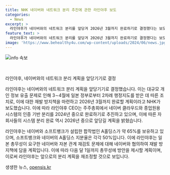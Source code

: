 ```yaml
---
title: NHK 네이버와 네트워크 분리 추진에 관한 라인야후 보도
categories:
  - News
excerpt: >
  라인야후가 네이버와의 네트워크 분리를 앞당겨 2026년 3월까지 완료하기로 결정했다는 보도가 나왔다. 이에 따라 라인야후는 대규모 개인 정보 유출 문제를 해결하기 위해 해당 사안에 대한 재발 방지책을 마련할 계획이며, 네이버와의 자본 관계 재검토 문제에 대한 협의도 예정되어 있다. 이에 대한 보고는 다음 달 1일까지 이뤄질 예정이다. 지난해 개인 정보 유출 사건 이후 라인야후는 일본 정부로부터 행정지도를 받은 바 있으며, 이에 따른 대응책 마련이 요구되고 있다.
feature_text: >
  라인야후가 네이버와의 네트워크 분리를 앞당겨 2026년 3월까지 완료하기로 결정했다는 보도가 나왔다. 이에 따라 라인야후는 대규모 개인 정보 유출 문제를 해결하기 위해 해당 사안에 대한 재발 방지책을 마련할 계획이며, 네이버와의 자본 관계 재검토 문제에 대한 협의도 예정되어 있다. 이에 대한 보고는 다음 달 1일까지 이뤄질 예정이다. 지난해 개인 정보 유출 사건 이후 라인야후는 일본 정부로부터 행정지도를 받은 바 있으며, 이에 따른 대응책 마련이 요구되고 있다.
image: 'https://www.behealthy4u.com/wp-content/uploads/2024/06/news.jpg'
---
```


<p><img src="https://www.behealthy4u.com/wp-content/uploads/2024/06/news.jpg" alt="info 속보" /></p>

<p data-ke-size="size16">&nbsp;</p>

<p>라인야후, 네이버와의 네트워크 분리 계획을 앞당기기로 결정</p>

<p>라인야후는 네이버와의 네트워크 분리 계획을 앞당기기로 결정했습니다. 이는 대규모 개인 정보 유출 문제로 인해 3∼4월에 일본 정부로부터 2차례 행정지도를 받은 데 따른 조치로, 이에 대한 재발 방지책을 마련하고 2026년 3월까지 완료할 계획이라고 NHK가 보도했습니다. 이에 따라 라인야후 CEO는 주주총회에서 네이버 클라우드와 종업원용 시스템의 인증 기반 분리를 2024년 중으로 완료하기로 추진하고 있으며, 이에 따른 자회사들의 시스템 분리 완료 역시 2026년 중으로 앞당길 계획을 밝혔습니다.</p>

<p>라인야후는 네이버와 소프트뱅크가 설립한 합작법인 A홀딩스가 약 65%를 보유하고 있으며, 소프트뱅크와 네이버의 A홀딩스 지분율은 각각 50%입니다. 이에 라인야후는 일본 총무성이 요구한 네이버와 자본 관계 재검토 문제에 대해 네이버와 협의하여 재발 방지책에 담을 계획입니다. 이에 따라 다음 달 1일까지 총무성에 방안을 제시할 계획이며, 이로써 라인야후는 앞으로의 분리 계획을 재조정할 것으로 보입니다.</p></p>
생생한 뉴스, <a href="https://opensis.kr" rel="dofollow">opensis.kr</a>


